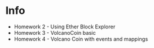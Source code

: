 # Info

* Homework 2 - Using Ether Block Explorer
* Homework 3 - VolcanoCoin basic
* Homework 4 - Volcano Coin with events and mappings
